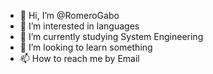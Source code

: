 - 👋 Hi, I’m @RomeroGabo
- 👀 I’m interested in languages
- 🌱 I’m currently studying System Engineering
- 💞️ I’m looking to learn something
- 📫 How to reach me by Email
